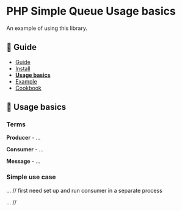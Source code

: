 PHP Simple Queue Usage basics
=============================

An example of using this library.


## :book: Guide

* [Guide](./README.md)
* [Install](./install.md)
* **[Usage basics](./usage.md)**
* [Example](./example.md)
* [Cookbook](./cookbook.md)


## :page_facing_up: Usage basics



### Terms

**Producer** - ...

**Consumer** - ...

**Message** - ...


### Simple use case

... // first need set up and run consumer in a separate process

... //